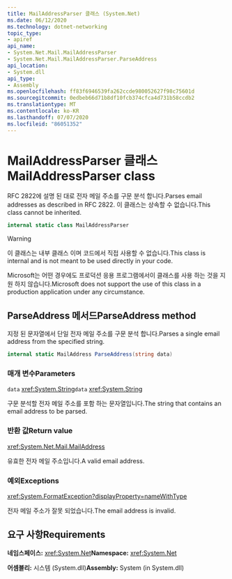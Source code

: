```yaml
---
title: MailAddressParser 클래스 (System.Net)
ms.date: 06/12/2020
ms.technology: dotnet-networking
topic_type:
- apiref
api_name:
- System.Net.Mail.MailAddressParser
- System.Net.Mail.MailAddressParser.ParseAddress
api_location:
- System.dll
api_type:
- Assembly
ms.openlocfilehash: ff83f6946539fa262ccde980052627f98c75601d
ms.sourcegitcommit: 0edbeb66d71b8df10fcb374cfca4d731b58ccdb2
ms.translationtype: MT
ms.contentlocale: ko-KR
ms.lasthandoff: 07/07/2020
ms.locfileid: "86051352"
---
```

# <a name="mailaddressparser-class"></a><span data-ttu-id="aabf2-102">MailAddressParser 클래스</span><span class="sxs-lookup"><span data-stu-id="aabf2-102">MailAddressParser class</span></span>

<span data-ttu-id="aabf2-103">RFC 2822에 설명 된 대로 전자 메일 주소를 구문 분석 합니다.</span><span class="sxs-lookup"><span data-stu-id="aabf2-103">Parses email addresses as described in RFC 2822.</span></span> <span data-ttu-id="aabf2-104">이 클래스는 상속할 수 없습니다.</span><span class="sxs-lookup"><span data-stu-id="aabf2-104">This class cannot be inherited.</span></span>

```csharp
internal static class MailAddressParser
```

> [!WARNING]
> <span data-ttu-id="aabf2-105">이 클래스는 내부 클래스 이며 코드에서 직접 사용할 수 없습니다.</span><span class="sxs-lookup"><span data-stu-id="aabf2-105">This class is internal and is not meant to be used directly in your code.</span></span>
>
> <span data-ttu-id="aabf2-106">Microsoft는 어떤 경우에도 프로덕션 응용 프로그램에서이 클래스를 사용 하는 것을 지원 하지 않습니다.</span><span class="sxs-lookup"><span data-stu-id="aabf2-106">Microsoft does not support the use of this class in a production application under any circumstance.</span></span>

## <a name="parseaddress-method"></a><span data-ttu-id="aabf2-107">ParseAddress 메서드</span><span class="sxs-lookup"><span data-stu-id="aabf2-107">ParseAddress method</span></span>

<span data-ttu-id="aabf2-108">지정 된 문자열에서 단일 전자 메일 주소를 구문 분석 합니다.</span><span class="sxs-lookup"><span data-stu-id="aabf2-108">Parses a single email address from the specified string.</span></span>

```csharp
internal static MailAddress ParseAddress(string data)
```

### <a name="parameters"></a><span data-ttu-id="aabf2-109">매개 변수</span><span class="sxs-lookup"><span data-stu-id="aabf2-109">Parameters</span></span>

<span data-ttu-id="aabf2-110">`data` <xref:System.String></span><span class="sxs-lookup"><span data-stu-id="aabf2-110">`data` <xref:System.String></span></span>

<span data-ttu-id="aabf2-111">구문 분석할 전자 메일 주소를 포함 하는 문자열입니다.</span><span class="sxs-lookup"><span data-stu-id="aabf2-111">The string that contains an email address to be parsed.</span></span>

### <a name="return-value"></a><span data-ttu-id="aabf2-112">반환 값</span><span class="sxs-lookup"><span data-stu-id="aabf2-112">Return value</span></span>

<xref:System.Net.Mail.MailAddress>

<span data-ttu-id="aabf2-113">유효한 전자 메일 주소입니다.</span><span class="sxs-lookup"><span data-stu-id="aabf2-113">A valid email address.</span></span>

### <a name="exceptions"></a><span data-ttu-id="aabf2-114">예외</span><span class="sxs-lookup"><span data-stu-id="aabf2-114">Exceptions</span></span>

<xref:System.FormatException?displayProperty=nameWithType>

<span data-ttu-id="aabf2-115">전자 메일 주소가 잘못 되었습니다.</span><span class="sxs-lookup"><span data-stu-id="aabf2-115">The email address is invalid.</span></span>

## <a name="requirements"></a><span data-ttu-id="aabf2-116">요구 사항</span><span class="sxs-lookup"><span data-stu-id="aabf2-116">Requirements</span></span>

<span data-ttu-id="aabf2-117">**네임스페이스:** <xref:System.Net></span><span class="sxs-lookup"><span data-stu-id="aabf2-117">**Namespace:** <xref:System.Net></span></span>

<span data-ttu-id="aabf2-118">**어셈블리:** 시스템 (System.dll)</span><span class="sxs-lookup"><span data-stu-id="aabf2-118">**Assembly:** System (in System.dll)</span></span>
